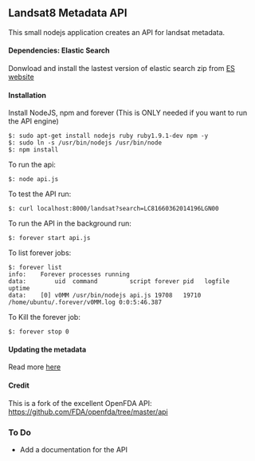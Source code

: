 ## Landsat8 Metadata API

This small nodejs application creates an API for landsat metadata.

#### Dependencies: Elastic Search

Donwload and install the lastest version of elastic search zip from [ES website](http://www.elasticsearch.org/download/)

#### Installation

Install NodeJS, npm and forever (This is ONLY needed if you want to run the API engine)

    $: sudo apt-get install nodejs ruby ruby1.9.1-dev npm -y
    $: sudo ln -s /usr/bin/nodejs /usr/bin/node
    $: npm install

To run the api:

    $: node api.js

To test the API run:

    $: curl localhost:8000/landsat?search=LC81660362014196LGN00

To run the API in the background run:

    $: forever start api.js

To list forever jobs:

    $: forever list
    info:    Forever processes running
    data:        uid  command         script forever pid   logfile                        uptime
    data:    [0] v0MM /usr/bin/nodejs api.js 19708   19710 /home/ubuntu/.forever/v0MM.log 0:0:5:46.387

To Kill the forever job:

    $: forever stop 0

#### Updating the metadata

Read more [here](updater/README.md)

#### Credit

This is a fork of the excellent OpenFDA API: https://github.com/FDA/openfda/tree/master/api


### To Do

- Add a documentation for the API
